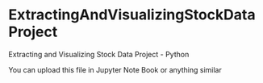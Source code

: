 # ExtractingAndVisualizingStockDataProject
Extracting and Visualizing Stock Data Project - Python

You can upload this file in Jupyter Note Book or anything similar
